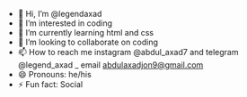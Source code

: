 - 👋 Hi, I’m @legendaxad
- 👀 I’m interested in coding 
- 🌱 I’m currently learning html and css
- 💞️ I’m looking to collaborate on coding
- 📫 How to reach me instagram @abdul_axad7 and telegram @legend_axad
_ email abdulaxadjon9@gmail.com
- 😄 Pronouns: he/his
- ⚡ Fun fact: Social

<!---
legendaxad/legendaxad is a ✨ special ✨ repository because its `README.md` (this file) appears on your GitHub profile.
You can click the Preview link to take a look at your changes.
--->
